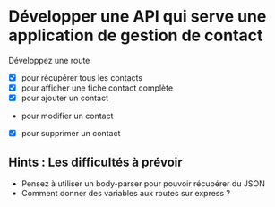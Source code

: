 # Développer une API qui serve une application de gestion de contact
Développez une route
- [x] pour récupérer tous les contacts
- [x] pour afficher une fiche contact complète
- [x] pour ajouter un contact
- pour modifier un contact
- [x] pour supprimer un contact

## Hints : Les difficultés à prévoir
- Pensez à utiliser un body-parser pour pouvoir récupérer du JSON
- Comment donner des variables aux routes sur express ?